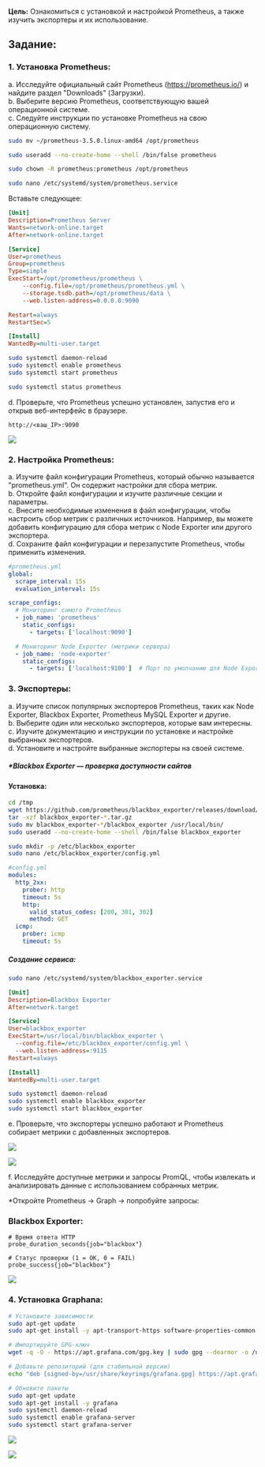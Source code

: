 **Цель:** Ознакомиться с установкой и настройкой Prometheus, а также изучить экспортеры и их использование.

## Задание:

### 1. Установка Prometheus:
a. Исследуйте официальный сайт Prometheus (https://prometheus.io/) и найдите раздел "Downloads" (Загрузки).  
b. Выберите версию Prometheus, соответствующую вашей операционной системе.  
c. Следуйте инструкции по установке Prometheus на свою операционную систему.  

```bash
sudo mv ~/prometheus-3.5.0.linux-amd64 /opt/prometheus
```

```bash
sudo useradd --no-create-home --shell /bin/false prometheus
```

```bash
sudo chown -R prometheus:prometheus /opt/prometheus
```

```bash
sudo nano /etc/systemd/system/prometheus.service
```

Вставьте следующее:

```ini
[Unit]
Description=Prometheus Server
Wants=network-online.target
After=network-online.target

[Service]
User=prometheus
Group=prometheus
Type=simple
ExecStart=/opt/prometheus/prometheus \
    --config.file=/opt/prometheus/prometheus.yml \
    --storage.tsdb.path=/opt/prometheus/data \
    --web.listen-address=0.0.0.0:9090

Restart=always
RestartSec=5

[Install]
WantedBy=multi-user.target
```

```bash
sudo systemctl daemon-reload
sudo systemctl enable prometheus
sudo systemctl start prometheus
```

```bash
sudo systemctl status prometheus
```

d. Проверьте, что Prometheus успешно установлен, запустив его и открыв веб-интерфейс в браузере.

```
http://<ваш_IP>:9090
```


![](screenshots/Pasted%20image%2020250905220511.png)

### 2. Настройка Prometheus:
a. Изучите файл конфигурации Prometheus, который обычно называется "prometheus.yml". Он содержит настройки для сбора метрик.  
b. Откройте файл конфигурации и изучите различные секции и параметры.  
c. Внесите необходимые изменения в файл конфигурации, чтобы настроить сбор метрик с различных источников. Например, вы можете добавить конфигурацию для сбора метрик с Node Exporter или другого экспортера.  
d. Сохраните файл конфигурации и перезапустите Prometheus, чтобы применить изменения.

```yaml
#prometheus.yml
global:
  scrape_interval: 15s
  evaluation_interval: 15s

scrape_configs:
  # Мониторинг самого Prometheus
  - job_name: 'prometheus'
    static_configs:
      - targets: ['localhost:9090']

  # Мониторинг Node Exporter (метрики сервера)
  - job_name: 'node-exporter'
    static_configs:
      - targets: ['localhost:9100']  # Порт по умолчанию для Node Exporter
```
### 3. Экспортеры:
a. Изучите список популярных экспортеров Prometheus, таких как Node Exporter, Blackbox Exporter, Prometheus MySQL Exporter и другие.  
b. Выберите один или несколько экспортеров, которые вам интересны.  
c. Изучите документацию и инструкции по установке и настройке выбранных экспортеров.  
d. Установите и настройте выбранные экспортеры на своей системе. 
##### *Blackbox Exporter — проверка доступности сайтов

#### Установка:

```bash
cd /tmp
wget https://github.com/prometheus/blackbox_exporter/releases/download/v0.24.0/blackbox_exporter-0.24.0.linux-amd64.tar.gz
tar -xzf blackbox_exporter-*.tar.gz
sudo mv blackbox_exporter-*/blackbox_exporter /usr/local/bin/
sudo useradd --no-create-home --shell /bin/false blackbox_exporter
```

```bash
sudo mkdir -p /etc/blackbox_exporter
sudo nano /etc/blackbox_exporter/config.yml
```

```yaml
#config.yml
modules:
  http_2xx:
    prober: http
    timeout: 5s
    http:
      valid_status_codes: [200, 301, 302]
      method: GET
  icmp:
    prober: icmp
    timeout: 5s
```

##### Создание сервиса:

```bash
sudo nano /etc/systemd/system/blackbox_exporter.service
```

```ini
[Unit]
Description=Blackbox Exporter
After=network.target

[Service]
User=blackbox_exporter
ExecStart=/usr/local/bin/blackbox_exporter \
  --config.file=/etc/blackbox_exporter/config.yml \
  --web.listen-address=:9115
Restart=always

[Install]
WantedBy=multi-user.target
```

```bash
sudo systemctl daemon-reload
sudo systemctl enable blackbox_exporter
sudo systemctl start blackbox_exporter
```

e. Проверьте, что экспортеры успешно работают и Prometheus собирает метрики с добавленных экспортеров.

![](screenshots/Pasted%20image%2020250906182558.png)

![](screenshots/Pasted%20image%2020250906180806.png)

f. Исследуйте доступные метрики и запросы PromQL, чтобы извлекать и анализировать данные с использованием собранных метрик.

*Откройте Prometheus → Graph → попробуйте запросы:

### Blackbox Exporter:

```promql
# Время ответа HTTP
probe_duration_seconds{job="blackbox"}

# Статус проверки (1 = OK, 0 = FAIL)
probe_success{job="blackbox"}
```

![](screenshots/Pasted%20image%2020250906181039.png)

### 4. Установка Graphana:


```bash
# Установите зависимости
sudo apt-get update
sudo apt-get install -y apt-transport-https software-properties-common wget

# Импортируйте GPG-ключ
wget -q -O - https://apt.grafana.com/gpg.key | sudo gpg --dearmor -o /usr/share/keyrings/grafana.gpg

# Добавьте репозиторий (для стабильной версии)
echo "deb [signed-by=/usr/share/keyrings/grafana.gpg] https://apt.grafana.com stable main" | sudo tee -a /etc/apt/sources.list.d/grafana.list

# Обновите пакеты
sudo apt-get update
sudo apt-get install -y grafana
sudo systemctl daemon-reload
sudo systemctl enable grafana-server
sudo systemctl start grafana-server
```

![](screenshots/Pasted%20image%2020250906165733.png)


![](screenshots/Pasted%20image%2020250906182707.png)